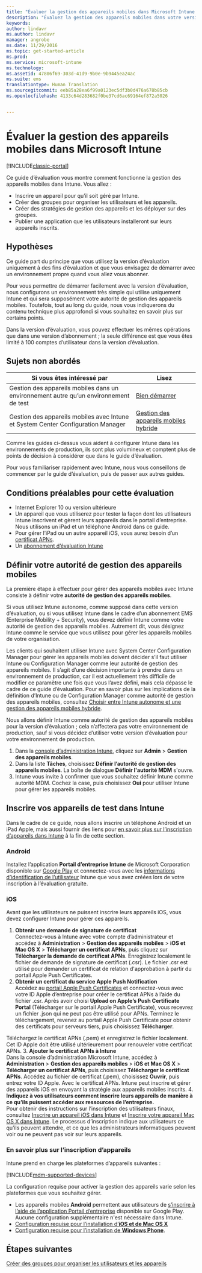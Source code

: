 ```yaml
---
title: "Évaluer la gestion des appareils mobiles dans Microsoft Intune | Documents Microsoft"
description: "Évaluez la gestion des appareils mobiles dans votre version d’évaluation gratuite Intune."
keywords: 
author: lindavr
ms.author: lindavr
manager: angrobe
ms.date: 11/29/2016
ms.topic: get-started-article
ms.prod: 
ms.service: microsoft-intune
ms.technology: 
ms.assetid: 47806f69-303d-41d9-9b0e-9b9445ea24ac
ms.suite: ems
translationtype: Human Translation
ms.sourcegitcommit: eeb85a28ea6f99a0123ec5df3b0d476a678b85cb
ms.openlocfilehash: 4133c64d283682f0be37cd6ac69164ef872a5026


---
```


# <a name="evaluate-mobile-device-management-in-microsoft-intune"></a>Évaluer la gestion des appareils mobiles dans Microsoft Intune

[!INCLUDE[classic-portal](../includes/classic-portal.md)]

Ce guide d’évaluation vous montre comment fonctionne la gestion des appareils mobiles dans Intune. Vous allez :
- Inscrire un appareil pour qu’il soit géré par Intune.
- Créer des groupes pour organiser les utilisateurs et les appareils.
- Créer des stratégies de gestion des appareils et les déployer sur des groupes.
- Publier une application que les utilisateurs installeront sur leurs appareils inscrits.
<!--- - Monitor the device? View a report of compliant devices?--->
<!--- - Remove the device from management--->

## <a name="assumptions"></a>Hypothèses
Ce guide part du principe que vous utilisez la version d’évaluation uniquement à des fins d’évaluation et que vous envisagez de démarrer avec un environnement propre quand vous allez vous abonner.

Pour vous permettre de démarrer facilement avec la version d’évaluation, nous configurons un environnement très simple qui utilise uniquement Intune et qui sera supposément votre autorité de gestion des appareils mobiles. Toutefois, tout au long du guide, nous vous indiquerons du contenu technique plus approfondi si vous souhaitez en savoir plus sur certains points.

Dans la version d’évaluation, vous pouvez effectuer les mêmes opérations que dans une version d’abonnement ; la seule différence est que vous êtes limité à 100 comptes d’utilisateur dans la version d’évaluation.

## <a name="whats-not-covered"></a>Sujets non abordés
|Si vous êtes intéressé par |Lisez |
|------------------------|----------|
|Gestion des appareils mobiles dans un environnement autre qu’un environnement de test | [Bien démarrer](https://docs.microsoft.com/en-us/intune/get-started/start-with-a-paid-subscription-to-microsoft-intune) |
|Gestion des appareils mobiles avec Intune et System Center Configuration Manager | [Gestion des appareils mobiles hybride](https://docs.microsoft.com/en-us/sccm/mdm/understand/hybrid-mobile-device-management) |

Comme les guides ci-dessus vous aident à configurer Intune dans les environnements de production, ils sont plus volumineux et comptent plus de points de décision à considérer que dans le guide d’évaluation.

Pour vous familiariser rapidement avec Intune, nous vous conseillons de commencer par le guide d’évaluation, puis de passer aux autres guides.

## <a name="prerequisites-for-this-evaluation"></a>Conditions préalables pour cette évaluation
- Internet Explorer 10 ou version ultérieure
- Un appareil que vous utiliserez pour tester la façon dont les utilisateurs Intune inscrivent et gèrent leurs appareils dans le portail d’entreprise. Nous utilisons un iPad et un téléphone Android dans ce guide.
- Pour gérer l’iPad ou un autre appareil iOS, vous aurez besoin d’un [certificat APNs](https://docs.microsoft.com/intune/deploy-use/set-up-ios-and-mac-management-with-microsoft-intune).
- Un [abonnement d’évaluation Intune](sign-up-for-30-day-trial-microsoft-intune.md)

## <a name="set-your-mdm-authority"></a>Définir votre autorité de gestion des appareils mobiles
La première étape à effectuer pour gérer des appareils mobiles avec Intune consiste à définir votre **autorité de gestion des appareils mobiles**.

Si vous utilisez Intune autonome, comme supposé dans cette version d’évaluation, ou si vous utilisez Intune dans le cadre d’un abonnement EMS (Enterprise Mobility + Security), vous devez définir Intune comme votre autorité de gestion des appareils mobiles. Autrement dit, vous désignez Intune comme le service que vous utilisez pour gérer les appareils mobiles de votre organisation.

Les clients qui souhaitent utiliser Intune avec System Center Configuration Manager pour gérer les appareils mobiles doivent décider s’il faut utiliser Intune ou Configuration Manager comme leur autorité de gestion des appareils mobiles. Il s’agit d’une décision importante à prendre dans un environnement de production, car il est actuellement très difficile de modifier ce paramètre une fois que vous l’avez défini, mais cela dépasse le cadre de ce guide d’évaluation. Pour en savoir plus sur les implications de la définition d’Intune ou de Configuration Manager comme autorité de gestion des appareils mobiles, consultez [Choisir entre Intune autonome et une gestion des appareils mobiles hybride](https://docs.microsoft.com/en-us/sccm/mdm/understand/choose-between-standalone-intune-and-hybrid-mobile-device-management).

Nous allons définir Intune comme autorité de gestion des appareils mobiles pour la version d’évaluation ; cela n’affectera pas votre environnement de production, sauf si vous décidez d’utiliser votre version d’évaluation pour votre environnement de production.

1. Dans la [console d’administration Intune](https://manage.microsoft.com/), cliquez sur **Admin** &gt; **Gestion des appareils mobiles**.
2. Dans la liste **Tâches**, choisissez **Définir l’autorité de gestion des appareils mobiles**. La boîte de dialogue **Définir l'autorité MDM** s'ouvre. <!---screen shot--->
3. Intune vous invite à confirmer que vous souhaitez définir Intune comme autorité MDM. Cochez la case, puis choisissez **Oui** pour utiliser Intune pour gérer les appareils mobiles.

## <a name="enroll-your-test-devices-into-intune"></a>Inscrire vos appareils de test dans Intune

Dans le cadre de ce guide, nous allons inscrire un téléphone Android et un iPad Apple, mais aussi fournir des liens pour [en savoir plus sur l’inscription d’appareils dans Intune](#Learn-more-about-device-enrollment) à la fin de cette section.
### <a name="android"></a>Android
Installez l’application **Portail d’entreprise Intune** de Microsoft Corporation disponible sur [Google Play](http://go.microsoft.com/fwlink/p/?LinkId=386612) et connectez-vous avec les [informations d’identification de l’utilisateur](sign-up-for-30-day-trial-microsoft-intune.md#add-users) Intune que vous avez créées lors de votre inscription à l’évaluation gratuite.

### <a name="ios"></a>iOS
Avant que les utilisateurs ne puissent inscrire leurs appareils iOS, vous devez configurer Intune pour gérer ces appareils.

1. **Obtenir une demande de signature de certificat**<br/>
Connectez-vous à Intune avec votre compte d’administrateur et accédez à **Administration** > **Gestion des appareils mobiles** > **iOS et Mac OS X** > **Télécharger un certificat APNs**, puis cliquez sur **Télécharger la demande de certificat APNs**. Enregistrez localement le fichier de demande de signature de certificat (.csr). Le fichier .csr est utilisé pour demander un certificat de relation d'approbation à partir du portail Apple Push Certificates. <!--- screen shot--->
2.  **Obtenir un certificat du service Apple Push Notification**<BR/>
Accédez au [portail Apple Push Certificates](https://idmsa.apple.com/IDMSWebAuth/login?appIdKey=3fbfc9ad8dfedeb78be1d37f6458e72adc3160d1ad5b323a9e5c5eb2f8e7e3e2&rv=2) et connectez-vous avec votre ID Apple d’entreprise pour créer le certificat APNs à l’aide du fichier .csr. Après avoir choisi **Upload on Apple’s Push Certificate Portal** (Télécharger sur le portail Apple Push Certificate), vous recevrez un fichier .json qui ne peut pas être utilisé pour APNs. Terminez le téléchargement, revenez au portail Apple Push Certificate pour obtenir des certificats pour serveurs tiers, puis choisissez **Télécharger**.

 Téléchargez le certificat APNs (.pem) et enregistrez le fichier localement. Cet ID Apple doit être utilisé ultérieurement pour renouveler votre certificat APNs.
3.  **Ajouter le certificat APNs à Intune**<BR/>
Dans la console d’administration Microsoft Intune, accédez à **Administration** > **Gestion des appareils mobiles** > **iOS et Mac OS X** > **Télécharger un certificat APNs**, puis choisissez **Télécharger le certificat APNs**. Accédez au fichier de certificat (.pem), choisissez **Ouvrir**, puis entrez votre ID Apple. Avec le certificat APNs. Intune peut inscrire et gérer des appareils iOS en envoyant la stratégie aux appareils mobiles inscrits.
4.  **Indiquez à vos utilisateurs comment inscrire leurs appareils de manière à ce qu’ils puissent accéder aux ressources de l’entreprise.**<br/>
Pour obtenir des instructions sur l’inscription des utilisateurs finaux, consultez [Inscrire un appareil iOS dans Intune](https://docs.microsoft.com/en-us/Intune/enduser/enroll-your-device-in-intune-ios) et [Inscrire votre appareil Mac OS X dans Intune](https://docs.microsoft.com/en-us/Intune/enduser/enroll-your-device-in-intune-mac-os-x). Le processus d’inscription indique aux utilisateurs ce qu’ils peuvent attendre, et ce que les administrateurs informatiques peuvent voir ou ne peuvent pas voir sur leurs appareils.


### <a name="learn-more-about-device-enrollment"></a>En savoir plus sur l’inscription d’appareils

Intune prend en charge les plateformes d’appareils suivantes :

[!INCLUDE[mdm-supported-devices](../includes/mdm-supported-devices.md)]

La configuration requise pour activer la gestion des appareils varie selon les plateformes que vous souhaitez gérer.
- Les appareils mobiles **Android** permettent aux utilisateurs de [s’inscrire à l’aide de l’application Portail d’entreprise](/intune/deploy-use/set-up-android-management-with-microsoft-intune) disponible sur Google Play. Aucune configuration supplémentaire n'est nécessaire dans Intune.
- [Configuration requise pour l’installation d’**iOS et de Mac OS X**](/intune/deploy-use/set-up-ios-and-mac-management-with-microsoft-intune)
- [Configuration requise pour l’installation de **Windows Phone**](/intune/deploy-use/set-up-windows-phone-management-with-microsoft-intune).

<!--- ## Verify enrollment--->
<!--- START HERE

### iOS and Mac OS X
Install the **Microsoft Intune Company Portal** app from Microsoft Corporation available in the App Store and sign in with Intune user credentials added above. View **Enrolled devices** to add your device.



### Windows Phone 8.1
Users install the **Company Portal** app from Microsoft Corporation, available in the Windows Phone store, and sign in with the Intune user credentials added above.  View **Enrolled devices** to add your device.

## Install the previously deployed app
Open the Company Portal on the mobile device, choose **Apps**, and then install **Microsoft Skype**.--->



## <a name="next-steps"></a>Étapes suivantes
[Créer des groupes pour organiser les utilisateurs et les appareils](get-started-with-a-30-day-trial-of-microsoft-intune-step-3.md)



<!--HONumber=Jan17_HO1-->


